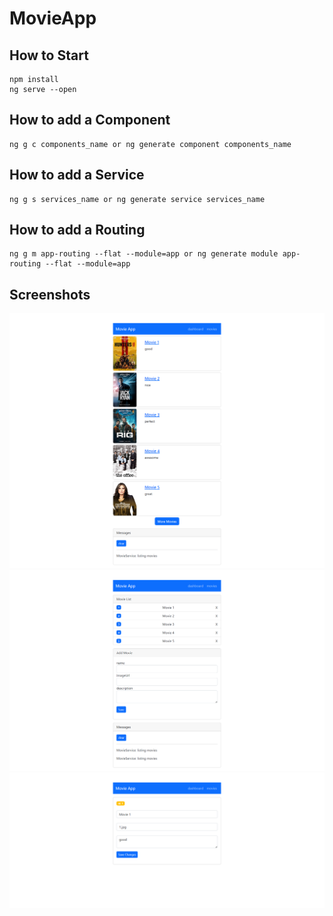 # MovieApp

## How to Start
```shell
npm install
ng serve --open
```

## How to add a Component
```shell
ng g c components_name or ng generate component components_name
```

## How to add a Service
```shell
ng g s services_name or ng generate service services_name
```

## How to add a Routing
```shell
ng g m app-routing --flat --module=app or ng generate module app-routing --flat --module=app
```

## Screenshots

![Screenshot1](./screenshots/s1.png)
![Screenshot2](./screenshots/s2.png)
![Screenshot3](./screenshots/s3.png)
